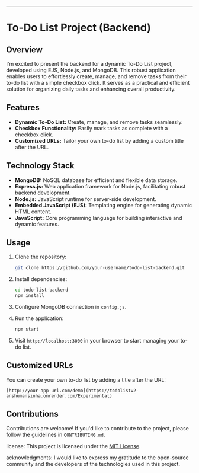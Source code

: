 ---

# To-Do List Project (Backend)

## Overview

I'm excited to present the backend for a dynamic To-Do List project, developed using EJS, Node.js, and MongoDB. This robust application enables users to effortlessly create, manage, and remove tasks from their to-do list with a simple checkbox click. It serves as a practical and efficient solution for organizing daily tasks and enhancing overall productivity.

## Features

- **Dynamic To-Do List:** Create, manage, and remove tasks seamlessly.
- **Checkbox Functionality:** Easily mark tasks as complete with a checkbox click.
- **Customized URLs:** Tailor your own to-do list by adding a custom title after the URL.

## Technology Stack

- **MongoDB:** NoSQL database for efficient and flexible data storage.
- **Express.js:** Web application framework for Node.js, facilitating robust backend development.
- **Node.js:** JavaScript runtime for server-side development.
- **Embedded JavaScript (EJS):** Templating engine for generating dynamic HTML content.
- **JavaScript:** Core programming language for building interactive and dynamic features.


## Usage

1. Clone the repository:

   ```bash
   git clone https://github.com/your-username/todo-list-backend.git
   ```

2. Install dependencies:

   ```bash
   cd todo-list-backend
   npm install
   ```

3. Configure MongoDB connection in `config.js`.

4. Run the application:

   ```bash
   npm start
   ```

5. Visit `http://localhost:3000` in your browser to start managing your to-do list.

## Customized URLs

You can create your own to-do list by adding a title after the URL:

```
[http://your-app-url.com/demo](https://todolistv2-anshumansinha.onrender.com/Experimental)
```

## Contributions

Contributions are welcome! If you'd like to contribute to the project, please follow the guidelines in `CONTRIBUTING.md`.

license: This project is licensed under the [MIT License](LICENSE).

acknowledgments: I would like to express my gratitude to the open-source community and the developers of the technologies used in this project.

